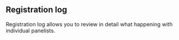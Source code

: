## Registration log
Registration log allows you to review in detail what happening with individual panelists.
